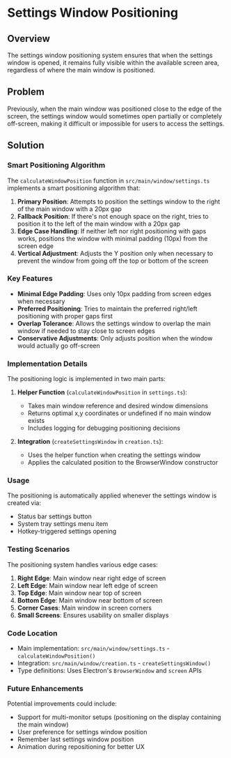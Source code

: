 # Settings Window Positioning

## Overview

The settings window positioning system ensures that when the settings window is opened, it remains fully visible within the available screen area, regardless of where the main window is positioned.

## Problem

Previously, when the main window was positioned close to the edge of the screen, the settings window would sometimes open partially or completely off-screen, making it difficult or impossible for users to access the settings.

## Solution

### Smart Positioning Algorithm

The `calculateWindowPosition` function in `src/main/window/settings.ts` implements a smart positioning algorithm that:

1. **Primary Position**: Attempts to position the settings window to the right of the main window with a 20px gap
2. **Fallback Position**: If there's not enough space on the right, tries to position it to the left of the main window with a 20px gap
3. **Edge Case Handling**: If neither left nor right positioning with gaps works, positions the window with minimal padding (10px) from the screen edge
4. **Vertical Adjustment**: Adjusts the Y position only when necessary to prevent the window from going off the top or bottom of the screen

### Key Features

- **Minimal Edge Padding**: Uses only 10px padding from screen edges when necessary
- **Preferred Positioning**: Tries to maintain the preferred right/left positioning with proper gaps first
- **Overlap Tolerance**: Allows the settings window to overlap the main window if needed to stay close to screen edges
- **Conservative Adjustments**: Only adjusts position when the window would actually go off-screen

### Implementation Details

The positioning logic is implemented in two main parts:

1. **Helper Function** (`calculateWindowPosition` in `settings.ts`):
   - Takes main window reference and desired window dimensions
   - Returns optimal x,y coordinates or undefined if no main window exists
   - Includes logging for debugging positioning decisions

2. **Integration** (`createSettingsWindow` in `creation.ts`):
   - Uses the helper function when creating the settings window
   - Applies the calculated position to the BrowserWindow constructor

### Usage

The positioning is automatically applied whenever the settings window is created via:

- Status bar settings button
- System tray settings menu item
- Hotkey-triggered settings opening

### Testing Scenarios

The positioning system handles various edge cases:

1. **Right Edge**: Main window near right edge of screen
2. **Left Edge**: Main window near left edge of screen
3. **Top Edge**: Main window near top of screen
4. **Bottom Edge**: Main window near bottom of screen
5. **Corner Cases**: Main window in screen corners
6. **Small Screens**: Ensures usability on smaller displays

### Code Location

- Main implementation: `src/main/window/settings.ts` - `calculateWindowPosition()`
- Integration: `src/main/window/creation.ts` - `createSettingsWindow()`
- Type definitions: Uses Electron's `BrowserWindow` and `screen` APIs

### Future Enhancements

Potential improvements could include:

- Support for multi-monitor setups (positioning on the display containing the main window)
- User preference for settings window position
- Remember last settings window position
- Animation during repositioning for better UX
